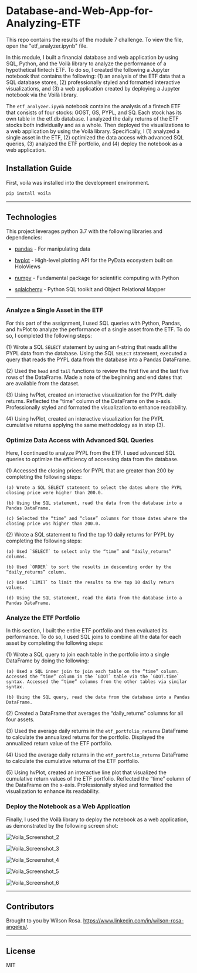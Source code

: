 # Database-and-Web-App-for-Analyzing-ETF

This repo contains the results of the module 7 challenge. To view the file, open the "etf_analyzer.ipynb" file. 

In this module, I built a financial database and web application by using SQL, Python, and the Voilà library to analyze the performance of a hypothetical fintech ETF. To do so, I created the following a Jupyter notebook that contains the following: (1) an analysis of the ETF data that a SQL database stores, (2) professionally styled and formatted interactive visualizations, and (3) a web application created by deploying a Jupyter notebook via the Voilà library.

The `etf_analyzer.ipynb` notebook contains the analysis of a fintech ETF that consists of four stocks: GOST, GS, PYPL, and SQ. Each stock has its own table in the etf.db database. I analyzed the daily returns of the ETF stocks both individually and as a whole. Then deployed the visualizations to a web application by using the Voilà library. Specifically, I (1) analyzed a single asset in the ETF, (2) optimized the data access with advanced SQL queries, (3) analyzed the ETF portfolio, and (4) deploy the notebook as a web application.

## Installation Guide

First, voila was installed into the development environment.

```python
pip install voila
```
---

## Technologies

This project leverages python 3.7 with the following libraries and dependencies:

* [pandas](https://github.com/pandas-dev/pandas) - For manipulating data

* [hvplot](https://github.com/holoviz/hvplot) - High-level plotting API for the PyData ecosystem built on HoloViews

* [numpy](https://github.com/numpy) - Fundamental package for scientific computing with Python

* [sqlalchemy](https://github.com/sqlalchemy/sqlalchemy) - Python SQL toolkit and Object Relational Mapper

---

### **Analyze a Single Asset in the ETF**

For this part of the assignment, I used SQL queries with Python, Pandas, and hvPlot to analyze the performance of a single asset from the ETF. To do so, I completed the following steps: 

(1) Wrote a SQL `SELECT` statement by using an f-string that reads all the PYPL data from the database. Using the SQL `SELECT` statement, executed a query that reads the PYPL data from the database into a Pandas DataFrame.

(2) Used the `head` and `tail` functions to review the first five and the last five rows of the DataFrame. Made a note of the beginning and end dates that are available from the dataset.

(3) Using hvPlot, created an interactive visualization for the PYPL daily returns. Reflected the “time” column of the DataFrame on the x-axis. Professionally styled and formated the visualization to enhance readability.

(4) Using hvPlot, created an interactive visualization for the PYPL cumulative returns applying the same methodology as in step (3).

### **Optimize Data Access with Advanced SQL Queries**

Here, I continued to analyze PYPL from the ETF. I used advanced SQL queries to optimize the efficiency of accessing data from the database.

(1) Accessed the closing prices for PYPL that are greater than 200 by completing the following steps:

    (a) Wrote a SQL SELECT statement to select the dates where the PYPL closing price were higher than 200.0.
    
    (b) Using the SQL statement, read the data from the database into a Pandas DataFrame.
    
    (c) Selected the “time” and “close” columns for those dates where the closing price was higher than 200.0.

(2) Wrote a SQL statement to find the top 10 daily returns for PYPL by completing the following steps:

    (a) Used `SELECT` to select only the “time” and “daily_returns” columns.
    
    (b) Used `ORDER` to sort the results in descending order by the “daily_returns” column.
    
    (c) Used `LIMIT` to limit the results to the top 10 daily return values.

    (d) Using the SQL statement, read the data from the database into a Pandas DataFrame.

### **Analyze the ETF Portfolio**

In this section, I built the entire ETF portfolio and then evaluated its performance. To do so, I used SQL joins to combine all the data for each asset by completing the following steps:

(1) Wrote a SQL query to join each table in the portfolio into a single DataFrame by doing the following:

    (a) Used a SQL inner join to join each table on the “time” column. Accessed the “time” column in the `GDOT` table via the `GDOT.time` syntax. Accessed the “time” columns from the other tables via similar syntax.
    
    (b) Using the SQL query, read the data from the database into a Pandas DataFrame.
    
(2) Created a DataFrame that averages the “daily_returns” columns for all four assets.

(3) Used the average daily returns in the `etf_portfolio_returns` DataFrame to calculate the annualized returns for the portfolio. Displayed the annualized return value of the ETF portfolio.

(4) Used the average daily returns in the `etf_portfolio_returns` DataFrame to calculate the cumulative returns of the ETF portfolio.

(5) Using hvPlot, created an interactive line plot that visualized the cumulative return values of the ETF portfolio. Reflected the “time” column of the DataFrame on the x-axis. Professionally styled and formatted the visualization to enhance its readability.

### **Deploy the Notebook as a Web Application**

Finally, I used the Voilà library to deploy the notebook as a web application, as demonstrated by the following screen shot:

![Voila_Screenshot_2](voila_screenshot_2.png)

![Voila_Screenshot_3](voila_screenshot_3.png)

![Voila_Screenshot_4](voila_screenshot_4.png)

![Voila_Screenshot_5](voila_screenshot_5.png)

![Voila_Screenshot_6](voila_screenshot_6.png)

---
## Contributors

Brought to you by Wilson Rosa. https://www.linkedin.com/in/wilson-rosa-angeles/.

---
## License

MIT